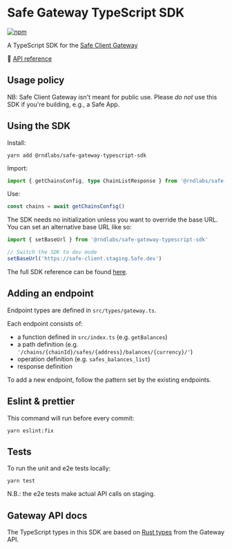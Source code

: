 # Safe Gateway TypeScript SDK

[![npm](https://img.shields.io/npm/v/@rndlabs/safe-gateway-typescript-sdk?label=%40safe-global%2Fsafe-gateway-typescript-sdk)](https://www.npmjs.com/package/@rndlabs/safe-gateway-typescript-sdk)

A TypeScript SDK for the [Safe Client Gateway](https://github.com/safe-global/safe-client-gateway)

📖 [API reference](https://safe-global.github.io/safe-gateway-typescript-sdk/modules.html)

## Usage policy

NB: Safe Client Gateway isn't meant for public use.
Please _do not_ use this SDK if you're building, e.g., a Safe App.

## Using the SDK

Install:

```shell
yarn add @rndlabs/safe-gateway-typescript-sdk
```

Import:

```ts
import { getChainsConfig, type ChainListResponse } from '@rndlabs/safe-gateway-typescript-sdk'
```

Use:

```ts
const chains = await getChainsConfig()
```

The SDK needs no initialization unless you want to override the base URL. You can set an alternative base URL like so:

```ts
import { setBaseUrl } from '@rndlabs/safe-gateway-typescript-sdk'

// Switch the SDK to dev mode
setBaseUrl('https://safe-client.staging.5afe.dev')
```

The full SDK reference can be found [here](https://safe-global.github.io/safe-gateway-typescript-sdk/modules.html).

## Adding an endpoint

Endpoint types are defined in `src/types/gateway.ts`.

Each endpoint consists of:

- a function defined in `src/index.ts` (e.g. `getBalances`)
- a path definition (e.g. `'/chains/{chainId}/safes/{address}/balances/{currency}/'`)
- operation definition (e.g. `safes_balances_list`)
- response definition

To add a new endpoint, follow the pattern set by the existing endpoints.

## Eslint & prettier

This command will run before every commit:

```shell
yarn eslint:fix
```

## Tests

To run the unit and e2e tests locally:

```shell
yarn test
```

N.B.: the e2e tests make actual API calls on staging.

## Gateway API docs

The TypeScript types in this SDK are based on [Rust types](https://safe-global.github.io/safe-client-gateway/docs/routes/index.html) from the Gateway API.
